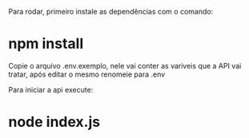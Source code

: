 Para rodar, primeiro instale as dependências com o comando:
# npm install #

Copie o arquivo .env.exemplo, nele vai conter as variveis que a API vai tratar, após editar o mesmo renomeie para .env

Para iniciar a api execute:
# node index.js # 

